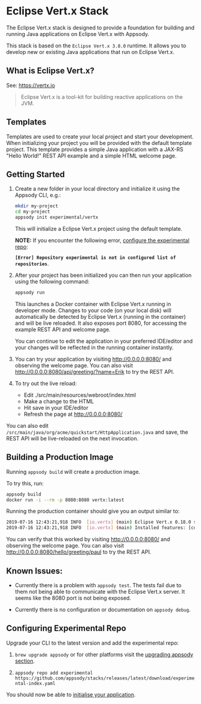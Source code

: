 # Eclipse Vert.x Stack

The Eclipse Vert.x stack is designed to provide a foundation for building and running Java applications on Eclipse Vert.x with Appsody.

This stack is based on the `Eclipse Vert.x 3.8.0` runtime. It allows you to develop new or existing Java applications that run on Eclipse Vert.x.

## What is Eclipse Vert.x?

See: https://vertx.io

> Eclipse Vert.x is a tool-kit for building reactive applications on the JVM.

## Templates

Templates are used to create your local project and start your development. When initializing your project you will be provided with the default template project. This template provides a simple Java application with a JAX-RS "Hello World!" REST API example and a simple HTML welcome page.

## Getting Started

1. Create a new folder in your local directory and initialize it using the Appsody CLI, e.g.:

    ```bash
    mkdir my-project
    cd my-project
    appsody init experimental/vertx
    ```
    This will initialize a Eclipse Vert.x project using the default template.

    **NOTE:** If you encounter the following error, [configure the experimental repo](#Configuring-Experimental-Repo):

    **`[Error] Repository experimental is not in configured list of repositories`**.

1. After your project has been initialized you can then run your application using the following command:

    ```bash
    appsody run
    ```

    This launches a Docker container with Eclipse Vert.x running in developer mode. Changes to your code (on your local disk) will automatically be detected by Eclipse Vert.x (running in the container) and will be live reloaded. It also exposes port 8080, for accessing the example REST API and welcome page.

    You can continue to edit the application in your preferred IDE/editor and your changes will be reflected in the running container instantly.

3. You can try your application by visiting http://0.0.0.0:8080/ and observing the welcome page. You can also visit http://0.0.0.0:8080/api/greeting/?name=Erik to try the REST API.

4. To try out the live reload:

    - Edit ./src/main/resources/webroot/index.html
    - Make a change to the HTML
    - Hit save in your IDE/editor
    - Refresh the page at http://0.0.0.0:8080/

You can also edit `/src/main/java/org/acme/quickstart/HttpApplication.java` and save, the REST API will be live-reloaded on the next invocation.

## Building a Production Image
Running `appsody build` will create a production image.

To try this, run:

```bash
appsody build
docker run -i --rm -p 8080:8080 vertx:latest
```

Running the production container should give you an output similar to:

```bash
2019-07-16 12:43:21,918 INFO  [io.vertx] (main) Eclipse Vert.x 0.18.0 started in 0.006s. Listening on: http://0.0.0.0:8080
2019-07-16 12:43:21,918 INFO  [io.vertx] (main) Installed features: [cdi, resteasy]
```

You can verify that this worked by visiting http://0.0.0.0:8080/ and observing the welcome page. You can also visit http://0.0.0.0:8080/hello/greeting/paul to try the REST API.

## Known Issues:

- Currently there is a problem with `appsody test`. The tests fail due to them not being able to communicate with the Eclipse Vert.x server. It seems like the 8080 port is not being exposed.

- Currently there is no configuration or documentation on `appsody debug`.

## Configuring Experimental Repo

Upgrade your CLI to the latest version and add the experimental repo:

1. `brew upgrade appsody` or for other platforms visit the [upgrading appsody section](https://appsody.dev/docs/getting-started/installation).

2. `appsody repo add experimental https://github.com/appsody/stacks/releases/latest/download/experimental-index.yaml`

You should now be able to [initialise your application](#Getting-Started).
